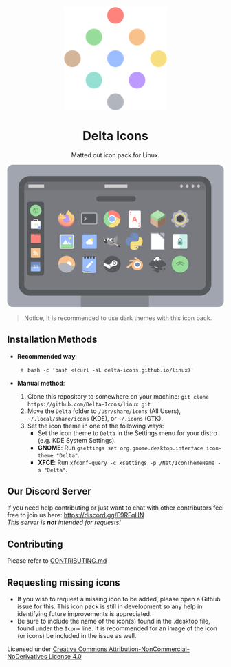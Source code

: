 <p align="center">
	<img src="https://raw.githubusercontent.com/Delta-Icons/Linux/master/delta-logo.png" alt="">
</p>

<h1 align="center" padding="100">Delta Icons</h1>
<p align="center">Matted out icon pack for Linux.</p>

<p align="center">
	<img src="https://raw.githubusercontent.com/Delta-Icons/Linux/master/delta-showcase.png" alt="">
</p>

> Notice, It is recommended to use dark themes with this icon pack.

## Installation Methods

* **Recommended way**:
	- `bash -c 'bash <(curl -sL delta-icons.github.io/linux)'`

* **Manual method**:
  	1. Clone this repository to somewhere on your machine: `git clone https://github.com/Delta-Icons/linux.git`
  	2. Move the `Delta` folder to `/usr/share/icons` (All Users), `~/.local/share/icons` (KDE), or `~/.icons` (GTK).
	3. Set the icon theme in one of the following ways:
		- Set the icon theme to `Delta` in the Settings menu for your distro (e.g. KDE System Settings).
		- **GNOME**: Run `gsettings set org.gnome.desktop.interface icon-theme "Delta"`.
        - **XFCE**: Run `xfconf-query -c xsettings -p /Net/IconThemeName -s "Delta"`.

## Our Discord Server
If you need help contributing or just want to chat with other contributors feel free to join us here: https://discord.gg/F9RFqHN <br>
_This server is __not__ intended for requests!_

## Contributing
Please refer to [CONTRIBUTING.md](https://github.com/Delta-Icons/Linux/blob/master/CONTRIBUTING.md)

## Requesting missing icons
* If you wish to request a missing icon to be added, please open a Github issue for this. This icon pack is still in development so any help in identifying future improvements is appreciated.
* Be sure to include the name of the icon(s) found in the .desktop file, found under the `Icon=` line. It is recommended for an image of the icon (or icons) be included in the issue as well.

Licensed under [Creative Commons Attribution-NonCommercial-NoDerivatives License 4.0](https://creativecommons.org/licenses/by-nc-nd/4.0/)
